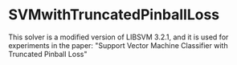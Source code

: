 # SVMwithTruncatedPinballLoss
This solver is a modified version of LIBSVM 3.2.1, and it is used for experiments in the paper: "Support Vector Machine Classifier with Truncated Pinball Loss"
